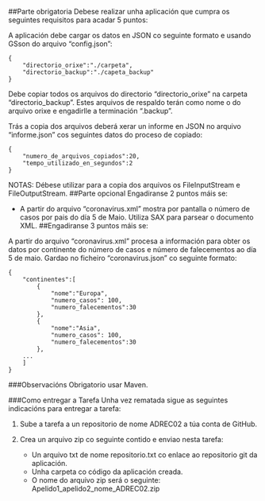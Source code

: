 ##Parte obrigatoria
Debese realizar unha aplicación que cumpra os seguintes requisitos para acadar 5 puntos:

A aplicación debe cargar os datos en JSON co seguinte formato e usando GSson do arquivo “config.json”:
~~~
{
    "directorio_orixe":"./carpeta",
    "directorio_backup":"./capeta_backup"
}
~~~
Debe copiar todos os arquivos do directorio “directorio_orixe” na carpeta “directorio_backup”. Estes arquivos de respaldo terán como nome o do arquivo orixe e engadirlle a terminación “.backup”.

Trás a copia dos arquivos deberá xerar un informe en JSON no arquivo “informe.json” cos seguintes datos do proceso de copiado:
~~~
{
    "numero_de_arquivos_copiados":20,
    "tempo_utilizado_en_segundos":2
}
~~~
NOTAS: Débese utilizar para a copia dos arquivos os FileInputStream e FileOutputStream.
##Parte opcional
Engadiranse 2 puntos máis se:

- A partir do arquivo “coronavirus.xml” mostra por pantalla o número de casos por pais do día 5 de Maio. Utiliza SAX para parsear o documento XML.
##Engadiranse 3 puntos máis se:

A partir do arquivo “coronavirus.xml” procesa a información para obter os datos por continente do número de casos e número de falecementos ao día 5 de maio. Gardao no ficheiro “coronavirus.json” co seguinte formato:
~~~
{
    "continentes":[
        {
            "nome":"Europa",
            "numero_casos": 100,
            "numero_falecementos":30
        },
        {
            "nome":"Asia",
            "numero_casos": 100,
            "numero_falecementos":30
        },
    ...
    ]
}
~~~
###Observacións
Obrigatorio usar Maven.

###Como entregar a Tarefa
Unha vez rematada sigue as seguintes indicacións para entregar a tarefa:

1. Sube a tarefa a un repositorio de nome ADREC02 a túa conta de GitHub.

2. Crea un arquivo zip co seguinte contido e enviao nesta tarefa:
    - Un arquivo txt de nome repositorio.txt co enlace ao repositorio git da aplicación.
    - Unha carpeta co código da aplicación creada.
    - O nome do arquivo zip será o seguinte: Apelido1_apelido2_nome_ADREC02.zip